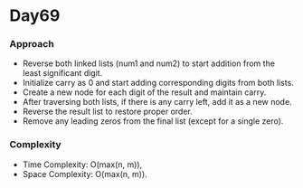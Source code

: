 # Day69

### Approach

- Reverse both linked lists (num1 and num2) to start addition from the least significant digit.
- Initialize carry as 0 and start adding corresponding digits from both lists.
- Create a new node for each digit of the result and maintain carry.
- After traversing both lists, if there is any carry left, add it as a new node.
- Reverse the result list to restore proper order.
- Remove any leading zeros from the final list (except for a single zero).

### Complexity

- Time Complexity: O(max(n, m)),
- Space Complexity: O(max(n, m)).
